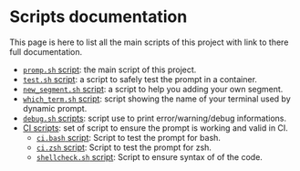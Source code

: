 # Scripts documentation

This page is here to list all the main scripts of this project with link to
there full documentation.

  * [`promp.sh` script][prompt.sh]: the main script of this project.
  * [`test.sh` script][test.sh]: a script to safely test the prompt in a
    container.
  * [`new_segment.sh` script][new_segment.sh]: a script to help you adding your
    own segment.
  * [`which_term.sh` script][which_term.sh]: script showing the name of your
    terminal used by dynamic prompt.
  * [`debug.sh` scripts][debug.sh]: script use to print error/warning/debug
    informations.
  * [CI scripts][ci_scripts]: set of script to ensure the prompt is working and
    valid in CI.
    * [`ci.bash` script][ci.bash]: Script to test the prompt for bash.
    * [`ci.zsh` script][ci.zsh]: Script to test the prompt for zsh.
    * [`shellcheck.sh` script][shellcheck.sh]: Script to ensure syntax of of the
      code.

[prompt.sh]: scripts_documentation/prompt.sh.md
[test.sh]: scripts_documentation/test.sh.md
[new_segment.sh]: scripts_documentation/new_segment.sh.md
[which_term.sh]: scripts_documentation/which_term.sh.md
[debug.sh]: scripts_documentation/debug.sh.md
[ci_scripts]: scripts_documentation/ci_scripts.md
[ci.bash]: scripts_documentation/ci_scripts.md#cibash-script
[ci.zsh]: scripts_documentation/ci_scripts.md#cizsh-script
[shellcheck.sh]: scripts_documentation/ci_scripts.md#shellchecksh-script
